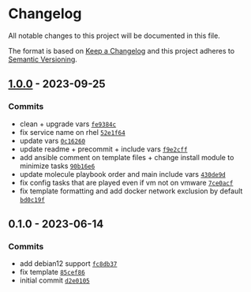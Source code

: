 # Changelog

All notable changes to this project will be documented in this file.

The format is based on [Keep a Changelog](https://keepachangelog.com/en/1.0.0/)
and this project adheres to [Semantic Versioning](https://semver.org/spec/v2.0.0.html).

## [1.0.0](https://github.com/lotusnoir/ansible-apps_vmwaretools/compare/0.1.0...1.0.0) - 2023-09-25

### Commits

- clean + upgrade vars [`fe9384c`](https://github.com/lotusnoir/ansible-apps_vmwaretools/commit/fe9384cf02cc7866c76d2e697641d00e7f7f7137)
- fix service name on rhel [`52e1f64`](https://github.com/lotusnoir/ansible-apps_vmwaretools/commit/52e1f645056c96eb9cc1c9923da44a6878873437)
- update vars [`0c16260`](https://github.com/lotusnoir/ansible-apps_vmwaretools/commit/0c162603af3d20acefdc90cb1167169be9bd5ab0)
- update readme + precommit + include vars [`f9e2cff`](https://github.com/lotusnoir/ansible-apps_vmwaretools/commit/f9e2cff0fc3547fd1fb2ed637bb833df0c8f840f)
- add ansible comment on template files + change install module to minimize tasks [`90b16e6`](https://github.com/lotusnoir/ansible-apps_vmwaretools/commit/90b16e695f83f3a60afd51ffc23f1758f902360d)
- update molecule playbook order and main include vars [`430de9d`](https://github.com/lotusnoir/ansible-apps_vmwaretools/commit/430de9dbfe6963af259757222d5f54c032d728ed)
- fix config tasks that are played even if vm not on vmware [`7ce0acf`](https://github.com/lotusnoir/ansible-apps_vmwaretools/commit/7ce0acf4ce20551adc91e0f8d5b324586c92baed)
- fix template formatting and add docker network exclusion by default [`bd0c19f`](https://github.com/lotusnoir/ansible-apps_vmwaretools/commit/bd0c19fe3213567c60116fe4a6c0cdd51334d05d)

## 0.1.0 - 2023-06-14

### Commits

- add debian12 support [`fc8db37`](https://github.com/lotusnoir/ansible-apps_vmwaretools/commit/fc8db37a9ed585f6e72719c24fdcf8a4a3427713)
- fix template [`85cef86`](https://github.com/lotusnoir/ansible-apps_vmwaretools/commit/85cef86837f2dbfd4ebbab620ce965cfdef3a3d8)
- initial commit [`d2e0105`](https://github.com/lotusnoir/ansible-apps_vmwaretools/commit/d2e0105310391ee7a03e50cdbbda301ee4963695)
